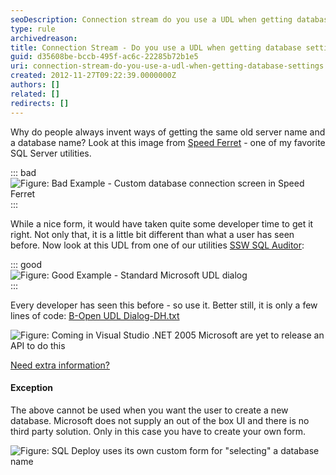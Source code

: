 ```yaml
---
seoDescription: Connection stream do you use a UDL when getting database settings?
type: rule
archivedreason:
title: Connection Stream - Do you use a UDL when getting database settings?
guid: d35608be-bccb-495f-ac6c-22285b72b1e5
uri: connection-stream-do-you-use-a-udl-when-getting-database-settings
created: 2012-11-27T09:22:39.0000000Z
authors: []
related: []
redirects: []
---
```


Why do people always invent ways of getting the same old server name and a database name? Look at this image from [Speed Ferret](http://www.ssw.com.au/ssw/Standards/DeveloperGeneral/SQLservertools.aspx#SpeedFerret) - one of my favorite SQL Server utilities.

<!--endintro-->

::: bad  
![Figure: Bad Example - Custom database connection screen in Speed Ferret](/CustomDatabaseConnectionScreen.jpg)  
:::

While a nice form, it would have taken quite some developer time to get it right. Not only that, it is a little bit different than what a user has seen before. Now look at this UDL from one of our utilities [SSW SQL Auditor](https://www.ssw.com.au/ssw/SQLAuditor/):

::: good  
![Figure: Good Example - Standard Microsoft UDL dialog](/StandardMSUDLDialog.jpg)  
:::

Every developer has seen this before - so use it. Better still, it is only a few lines of code: [B-Open UDL Dialog-DH.txt](https://gist.github.com/SSWConsulting/60cce3f7a65665d7dae2#file-b-open-udl-dialog-dh)

![Figure: Coming in Visual Studio .NET 2005 Microsoft are yet to release an API to do this](/ReleaseAPI.jpg)

[Need extra information?](https://www.ssw.com.au/ssw/Standards/BetterSoftwareSuggestions/MSForm.aspx#InvokingOLEBDataLinkPropertiesDialog)

#### Exception

The above cannot be used when you want the user to create a new database. Microsoft does not supply an out of the box UI and there is no third party solution. Only in this case you have to create your own form.

![Figure: SQL Deploy uses its own custom form for "selecting" a database name](/SQLDeploy.jpg)
